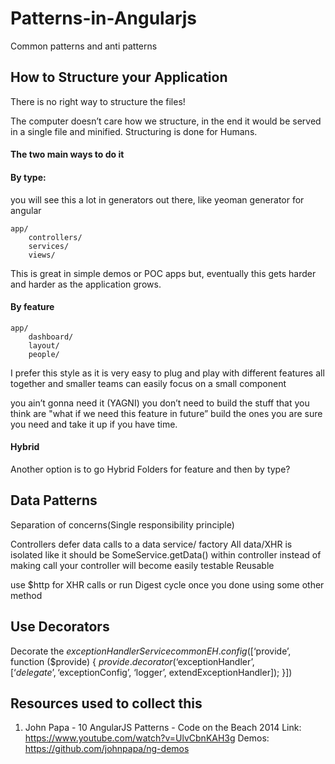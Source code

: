 # Patterns-in-Angularjs
Common patterns and anti patterns


## How to Structure your Application

There is no right way to structure the files!

The computer doesn’t care how we structure, in the end it would be served in a single file and minified. Structuring is done for Humans.

#### The two main ways to do it
#### By type:
you will see this a lot in generators out there, like yeoman generator for angular
```
app/
    controllers/
    services/
    views/
```
This is great in simple demos or POC apps but, eventually this gets harder and harder as the application grows.

#### By feature
```
app/
    dashboard/
    layout/
    people/
```
I prefer this style as it is very easy to plug and play with different features all together and smaller teams can easily focus on a small component

you ain’t gonna need it (YAGNI)
you don’t need to build the stuff that you think are "what if we need this feature in future” build the ones you are sure you need and take it up if you have time.

#### Hybrid
Another option is to go Hybrid
Folders for feature and then by type?

## Data Patterns
Separation of concerns(Single responsibility principle)

Controllers defer data calls to a data service/ factory
All data/XHR is isolated
like it should be SomeService.getData() within controller instead of making call
your controller will become easily testable
Reusable

use $http for XHR calls or run Digest cycle once you done using some other method

## Use Decorators
Decorate the $exceptionHandler Service
commonEH.config([‘$provide’, function ($provide) {
  $provide.decorator(‘$exceptionHandler’, [‘$delegate’, ‘$exceptionConfig’, ‘logger’, extendExceptionHandler]);
}])



## Resources used to collect this
1. John Papa - 10 AngularJS Patterns - Code on the Beach 2014
Link: https://www.youtube.com/watch?v=UlvCbnKAH3g
Demos: https://github.com/johnpapa/ng-demos
